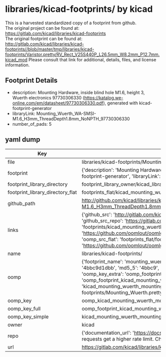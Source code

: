 # libraries/kicad-footprints/ by kicad  
This is a harvested standardized copy of a footprint from github.  
The original project can be found at:  
https://gitlab.com/kicad/libraries/kicad-footprints  
The original footprint can be found at:
http://gitlab.com/kicad/libraries/kicad-footprints//blob/master/tmp/libraries/kicad-footprints/Varistor.pretty/RV_Rect_V25S440P_L26.5mm_W8.2mm_P12.7mm.kicad_mod
Please consult that link for additional, details, files, and license information.  
## Footprint Details
* description: Mounting Hardware, inside blind hole M1.6, height 3, Wuerth electronics 97730306330 (https://katalog.we-online.com/em/datasheet/97730306330.pdf), generated with kicad-footprint-generator  
* libraryLink: Mounting_Wuerth_WA-SMSI-M1.6_H3mm_ThreadDepth1.8mm_NoNPTH_97730306330  
* number_of_pads: 5  
## yaml dump  
| Key | Value |  
| --- | --- |  
| file | libraries/kicad-footprints/Mounting_Wuerth.pretty/Mounting_Wuerth_WA-SMSI-M1.6_H3mm_ThreadDepth1.8mm_NoNPTH_97730306330.kicad_mod |  
| footprint | {'description': 'Mounting Hardware, inside blind hole M1.6, height 3, Wuerth electronics 97730306330 (https://katalog.we-online.com/em/datasheet/97730306330.pdf), generated with kicad-footprint-generator', 'libraryLink': 'Mounting_Wuerth_WA-SMSI-M1.6_H3mm_ThreadDepth1.8mm_NoNPTH_97730306330', 'number_of_pads': 5} |  
| footprint_library_directory | footprint_library_owner/kicad_libraries/kicad-footprints/ |  
| footprint_library_directory_flat | footprints_flat/kicad_mounting_wuerth_mounting_wuerth_wa_smsi_m1_6_h3mm_threaddepth1_8mm_nonpth_97730306330/working |  
| github_path | http://github.com/kicad/libraries/kicad-footprints//blob/master/tmp/libraries/kicad-footprints/Mounting_Wuerth.pretty/Mounting_Wuerth_WA-SMSI-M1.6_H3mm_ThreadDepth1.8mm_NoNPTH_97730306330.kicad_mod |  
| links | {'github_src': 'http://gitlab.com/kicad/libraries/kicad-footprints//blob/master/tmp/libraries/kicad-footprints/Varistor.pretty/RV_Rect_V25S440P_L26.5mm_W8.2mm_P12.7mm.kicad_mod', 'github_src_repo': 'https://gitlab.com/kicad/libraries/kicad-footprints', 'oomp_bot': 'footprints/kicad_mounting_wuerth_mounting_wuerth_wa_smsi_m1_6_h3mm_threaddepth1_8mm_nonpth_97730306330/working', 'oomp_bot_github': 'https://github.com/oomlout/oomlout_oomp_footprint_bot/tree/main/footprints/kicad_mounting_wuerth_mounting_wuerth_wa_smsi_m1_6_h3mm_threaddepth1_8mm_nonpth_97730306330/working', 'oomp_src_flat': 'footprints_flat/footprints_flat/kicad_mounting_wuerth_mounting_wuerth_wa_smsi_m1_6_h3mm_threaddepth1_8mm_nonpth_97730306330/working', 'oomp_src_flat_github': 'https://github.com/oomlout/oomlout_oomp_footprint_src/tree/main/footprints_flat/kicad_mounting_wuerth_mounting_wuerth_wa_smsi_m1_6_h3mm_threaddepth1_8mm_nonpth_97730306330/working'} |  
| name | libraries/kicad-footprints/ |  
| oomp | {'footprint_name': 'mounting_wuerth_wa_smsi_m1_6_h3mm_threaddepth1_8mm_nonpth_97730306330', 'library_name': 'mounting_wuerth', 'md5': '4bbc9d1dbb8e49a3ab2bae4366aaddca', 'md5_10': '4bbc9d1dbb', 'md5_5': '4bbc9', 'md5_6': '4bbc9d', 'oomp_key': 'oomp_kicad_mounting_wuerth_mounting_wuerth_wa_smsi_m1_6_h3mm_threaddepth1_8mm_nonpth_97730306330', 'oomp_key_extra': 'oomp_footprint_kicad_mounting_wuerth_mounting_wuerth_wa_smsi_m1_6_h3mm_threaddepth1_8mm_nonpth_97730306330', 'oomp_key_full': 'oomp_footprint_kicad_mounting_wuerth_mounting_wuerth_wa_smsi_m1_6_h3mm_threaddepth1_8mm_nonpth_97730306330_4bbc9d', 'oomp_key_simple': 'kicad_mounting_wuerth_mounting_wuerth_wa_smsi_m1_6_h3mm_threaddepth1_8mm_nonpth_97730306330', 'original_filename': 'libraries/kicad-footprints/Mounting_Wuerth.pretty/Mounting_Wuerth_WA-SMSI-M1.6_H3mm_ThreadDepth1.8mm_NoNPTH_97730306330.kicad_mod', 'owner_name': 'kicad'} |  
| oomp_key | oomp_kicad_mounting_wuerth_mounting_wuerth_wa_smsi_m1_6_h3mm_threaddepth1_8mm_nonpth_97730306330 |  
| oomp_key_full | oomp_footprint_kicad_mounting_wuerth_mounting_wuerth_wa_smsi_m1_6_h3mm_threaddepth1_8mm_nonpth_97730306330 |  
| oomp_key_simple | kicad_mounting_wuerth_mounting_wuerth_wa_smsi_m1_6_h3mm_threaddepth1_8mm_nonpth_97730306330 |  
| owner | kicad |  
| repo | {'documentation_url': 'https://docs.github.com/rest/overview/resources-in-the-rest-api#rate-limiting', 'message': "API rate limit exceeded for 84.66.173.59. (But here's the good news: Authenticated requests get a higher rate limit. Check out the documentation for more details.)"} |  
| url | https://gitlab.com/kicad/libraries/kicad-footprints |  

